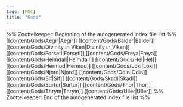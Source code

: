 ```yaml
---
tags: [MOC]
title: "Gods"
---
```




%% Zoottelkeeper: Beginning of the autogenerated index file list  %%
 [[content/Gods/Aegir|Aegir]]
 [[content/Gods/Balder|Balder]]
 [[content/Gods/Divinity in Viken|Divinity in Viken]]
 [[content/Gods/Forseti|Forseti]]
 [[content/Gods/Freya|Freya]]
 [[content/Gods/Heimdall|Heimdall]]
 [[content/Gods/Hel|Hel]]
 [[content/Gods/Hermod|Hermod]]
 [[content/Gods/Loki|Loki]]
 [[content/Gods/Njord|Njord]]
 [[content/Gods/Odin|Odin]]
 [[content/Gods/Sif|Sif]]
 [[content/Gods/Skadi|Skadi]]
 [[content/Gods/Surtur|Surtur]]
 [[content/Gods/Thor|Thor]]
 [[content/Gods/Thrym|Thrym]]
 [[content/Gods/Uller|Uller]]
%% Zoottelkeeper: End of the autogenerated index file list  %%

